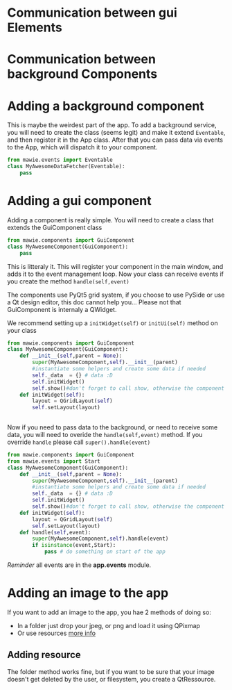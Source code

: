# Communication between gui Elements

# Communication between background Components

# Adding a background component

This is maybe the weirdest part of the app. To add a background service, you will need to create the class (seems legit) and make it extend ``` Eventable ```, and then register it in the App class.
After that you can pass data via events to the App, which will dispatch it to your component.

```python
from mawie.events import Eventable
class MyAwesomeDataFetcher(Eventable):
    pass
```


# Adding a gui component

Adding a component is really simple. You will need to create a class that extends the GuiComponent class

```python
from mawie.components import GuiComponent
class MyAwesomeComponent(GuiComponent):
    pass
```

This is litteraly it. This will register your component in the main window, and adds it to the event management loop. Now your class can receive events if you create the method ```handle(self,event) ```

The components use PyQt5 grid system, if you choose to use PySide or use a Qt design editor, this doc cannot help you... Please not that GuiComponent is internaly a QWidget.

We recommend setting up a ```initWidget(self)``` or ```initUi(self)``` method on your class

```python
from mawie.components import GuiComponent
class MyAwesomeComponent(GuiComponent):
    def __init__(self,parent = None):
        super(MyAwesomeComponent,self).__init__(parent)
        #instantiate some helpers and create some data if needed
        self._data  = {} # data :D
        self.initWidget()
        self.show()#don't forget to call show, otherwise the component may not appear
    def initWidget(self):
        layout = QGridLayout(self)
        self.setLayout(layout)
        
```


Now if you need to pass data to the background, or need to receive some data, you will need to overide the ``` handle(self,event) ``` method.
If you override ``` handle ``` please call ```super().handle(event)```

```python
from mawie.components import GuiComponent
from mawie.events import Start
class MyAwesomeComponent(GuiComponent):
    def __init__(self,parent = None):
        super(MyAwesomeComponent,self).__init__(parent)
        #instantiate some helpers and create some data if needed
        self._data  = {} # data :D
        self.initWidget()
        self.show()#don't forget to call show, otherwise the component may not appear
    def initWidget(self):
        layout = QGridLayout(self)
        self.setLayout(layout)
    def handle(self,event):
        super(MyAwesomeComponent,self).handle(event)
        if isinstance(event,Start):
            pass # do something on start of the app
```
*Reminder* all events are in the **app.events** module.

# Adding an image to the app

If you want to add an image to the app, you hae 2 methods of doing so:
 - In a folder just drop your jpeg, or png and load it using QPixmap
 - Or use resources [more info](http://pyqt/resources)

## Adding resource

The folder method works fine, but if you want to be sure that your image doesn't get deleted by the user, or filesystem, you create a QtRessource.

